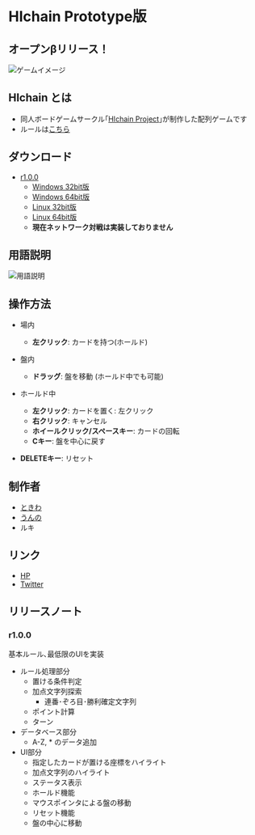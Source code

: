 # HIchain Prototype版

## オープンβリリース！
![ゲームイメージ](https://github.com/hichain/HIchain-Prototype/blob/master/images/playing.gif)

## HIchain とは
  + 同人ボードゲームサークル｢[HIchain Project](http://hichain.sokon.jp)｣が制作した配列ゲームです
  + ルールは[こちら](http://hichain.sokon.jp/rule.html)

## ダウンロード
  + [r1.0.0](https://github.com/hichain/HIchain-Prototype/releases/tag/r1.0.0)
    + [Windows 32bit版](https://github.com/hichain/HIchain-Prototype/releases/download/r1.0.0/HIchain_Prototype_r1_0_0_winx86.zip)
    + [Windows 64bit版](https://github.com/hichain/HIchain-Prototype/releases/download/r1.0.0/HIchain_Prototype_r1_0_0_winx64.zip)
    + [Linux 32bit版](https://github.com/hichain/HIchain-Prototype/releases/download/r1.0.0/HIchain_Prototype_r1_0_0_linux32.zip)
    + [Linux 64bit版](https://github.com/hichain/HIchain-Prototype/releases/download/r1.0.0/HIchain_Prototype_r1_0_0_linux64.zip)
    + **現在ネットワーク対戦は実装しておりません**

## 用語説明
![用語説明](https://raw.githubusercontent.com/hichain/HIchain-Prototype/master/images/terms%20discription.png)

## 操作方法
- 場内
  - **左クリック**: カードを持つ(ホールド)
- 盤内
  - **ドラッグ**: 盤を移動 (ホールド中でも可能)

- ホールド中
  - **左クリック**: カードを置く: 左クリック
  - **右クリック**: キャンセル
  - **ホイールクリック/スペースキー**: カードの回転
  - **Cキー**: 盤を中心に戻す

- **DELETEキー**: リセット

## 制作者
  + [ときわ](https://github.com/TokiwaTools)
  + [うんの](https://github.com/funi)
  + ルキ

## リンク
  + [HP](http://hichain.sokon.jp/)
  + [Twitter](https://twitter.com/HIchain_game)

## リリースノート
### r1.0.0
  基本ルール､最低限のUIを実装
+ ルール処理部分
  + 置ける条件判定
  + 加点文字列探索
    + 連番･ぞろ目･勝利確定文字列
  + ポイント計算
  + ターン
+ データベース部分
  + A-Z, * のデータ追加
+ UI部分
  + 指定したカードが置ける座標をハイライト
  + 加点文字列のハイライト
  + ステータス表示
  + ホールド機能
  + マウスポインタによる盤の移動
  + リセット機能
  + 盤の中心に移動
